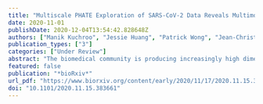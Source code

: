 ```yaml
---
title: "Multiscale PHATE Exploration of SARS-CoV-2 Data Reveals Multimodal Signatures of Disease"
date: 2020-11-01
publishDate: 2020-12-04T13:54:42.828648Z
authors: ["Manik Kuchroo", "Jessie Huang", "Patrick Wong", "Jean-Christophe Grenier", "Dennis Shung", "Alexander Tong", "Carolina Lucas", "Jon Klein", "Daniel Burkhardt", "Scott Gigante", "Abhinav Godavarthi", "Benjamin Israelow", "Tianyang Mao", "Ji Eun Oh", "Julio Silva", "Takehiro Takahashi", "Camila D. Odio", "Arnau Casanovas-Massana", "John Fournier", " ", "Shelli Farhadian", "Charles S. Dela Cruz", "Albert I. Ko", "F. Perry Wilson", "Julie Hussin", "Guy Wolf", "Akiko Iwasaki", "Smita Krishnaswamy"]
publication_types: ["3"]
categories: ["Under Review"]
abstract: "The biomedical community is producing increasingly high dimensional datasets, integrated from hundreds of patient samples, which current computational techniques struggle to explore. To uncover biological meaning from these complex datasets, we present an approach called Multiscale PHATE, which learns abstracted biological features from data that can be directly predictive of disease. Built on a continuous coarse graining process called diffusion condensation, Multiscale PHATE creates a tree of data granularities that can be cut at coarse levels for high level summarizations of data, as well as at fine levels for detailed representations on subsets. We apply Multiscale PHATE to study the immune response to COVID-19 in 54 million cells from 168 hospitalized patients. Through our analysis of patient samples, we identify CD16hi CD66blo neutrophil and IFNγ+GranzymeB+ Th17 cell responses enriched in patients who die. Further, we show that population groupings Multiscale PHATE discovers can be directly fed into a classifier to predict disease outcome. We also use Multiscale PHATE-derived features to construct two different manifolds of patients, one from abstracted flow cytometry features and another directly on patient clinical features, both associating immune subsets and clinical markers with outcome.Competing Interest StatementThe authors have declared no competing interest."
featured: false
publication: "*bioRxiv*"
url_pdf: "https://www.biorxiv.org/content/early/2020/11/17/2020.11.15.383661"
doi: "10.1101/2020.11.15.383661"
---
```


